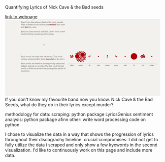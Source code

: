 Quantifying Lyrics of Nick Cave & the Bad seeds

[link to webpage](https://qp274.github.io/cdv/projects/nickcave/)
![GIF](nickcavewebpage.gif)
<br/>
If you don't know my favourite band now you know. Nick Cave & the Bad Seeds, what do they do in their lyrics except murder?

methodology for data:
scraping: python package LyricsGenius
sentiment analysis: python package afinn
other: write word processing code on python


I chose to visualize the data in a way that shows the progression of lyrics throughout their discograohy timeline.
crucial compromises: I did not get to fully utilize the data i scraped and only show a few kyewords in the second visualization.
I'd like to continuously work on this page and include more data.

